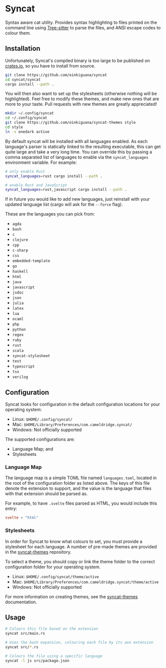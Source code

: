 [Tree-sitter]: https://github.com/tree-sitter/tree-sitter
[syncat-themes]: https://github.com/oinkiguana/syncat-themes
[crates.io]: https://crates.io

# Syncat

Syntax aware cat utility. Provides syntax highlighting to files printed on the command line using
[Tree-sitter][] to parse the files, and ANSI escape codes to colour them.

## Installation

Unfortunately, Syncat's compiled binary is too large to be published on [crates.io], so you have
to install from source.

```bash
git clone https://github.com/oinkiguana/syncat
cd syncat/syncat
cargo install --path .
```

You will then also want to set up the stylesheets (otherwise nothing will be highlighted). Feel
free to modify these themes, and make new ones that are more to your taste. Pull requests with
new themes are greatly appreciated!

```bash
mkdir ~/.config/syncat
cd ~/.config/syncat
git clone https://github.com/oinkiguana/syncat-themes style
cd style
ln -s onedark active
```

By default syncat will be installed with all languages enabled. As each language's parser is
statically linked to the resulting executable, this can get quite large and take a very long time.
You can override this by passing a comma separated list of languages to enable via the
`syncat_languages` environment variable. For example:

```bash
# only enable Rust
syncat_languages=rust cargo install --path .

# enable Rust and JavaScript
syncat_languages=rust,javascript cargo install --path .
```

If in future you would like to add new languages, just reinstall with your updated language list
(cargo will ask for the `--force` flag).

These are the languages you can pick from:
*   `agda`
*   `bash`
*   `c`
*   `clojure`
*   `cpp`
*   `c-sharp`
*   `css`
*   `embedded-template`
*   `go`
*   `haskell`
*   `html`
*   `java`
*   `javascript`
*   `jsdoc`
*   `json`
*   `julia`
*   `latex`
*   `lua`
*   `ocaml`
*   `php`
*   `python`
*   `regex`
*   `ruby`
*   `rust`
*   `scala`
*   `syncat-stylesheet`
*   `test`
*   `typescript`
*   `tsx`
*   `verilog`

## Configuration

Syncat looks for configuration in the default configuration locations for your operating system:
*   Linux: `$HOME/.config/syncat/`
*   Mac: `$HOME/Library/Preferences/com.cameldridge.syncat/`
*   Windows: Not officially supported

The supported configurations are:
*   Language Map; and
*   Stylesheets

### Language Map

The language map is a simple TOML file named `languages.toml`, located in the root of the configuration
folder as listed above. The keys of this file denote the extension to support, and the value is the 
language that files with that extension should be parsed as.

For example, to have `.svelte` files parsed as HTML, you would include this entry:

```toml
svelte = "html"
```

### Stylesheets

In order for Syncat to know what colours to set, you must provide a stylesheet for each language. A
number of pre-made themes are provided in the [syncat-themes][] repository.

To select a theme, you should copy or link the theme folder to the correct configuration folder for
your operating system.

*   Linux: `$HOME/.config/syncat/theme/active`
*   Mac: `$HOME/Library/Preferences/com.cameldridge.syncat/theme/active`
*   Windows: Not officially supported

For more information on creating themes, see the [syncat-themes][] documentation.

## Usage

```bash
# Colours this file based on the extension
syncat src/main.rs

# Uses the bash expansion, colouring each file by its own extension
syncat src/*.rs

# Colours the file using a specific language
syncat -l js src/package.json
```

